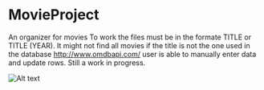 # MovieProject
An organizer for movies
To work the files must be in the formate TITLE or TITLE (YEAR). It might not find all movies if the title is not the one used in the database
http://www.omdbapi.com/ 
user is able to manually enter data and update rows. Still a work in progress. 

![Alt text](https://cloud.githubusercontent.com/assets/21349071/18901006/b381dfb2-850c-11e6-9d31-cfcc7c064d3a.PNG)

